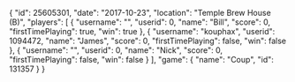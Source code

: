 {
  "id": 25605301,
  "date": "2017-10-23",
  "location": "Temple Brew House (B)",
  "players": [
    {
      "username": "",
      "userid": 0,
      "name": "Bill",
      "score": 0,
      "firstTimePlaying": true,
      "win": true
    },
    {
      "username": "kouphax",
      "userid": 1094472,
      "name": "James",
      "score": 0,
      "firstTimePlaying": false,
      "win": false
    },
    {
      "username": "",
      "userid": 0,
      "name": "Nick",
      "score": 0,
      "firstTimePlaying": false,
      "win": false
    }
  ],
  "game": {
    "name": "Coup",
    "id": 131357
  }
}
